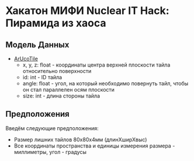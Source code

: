 # Хакатон МИФИ Nuclear IT Hack: Пирамида из хаоса 

## Модель Данных
- <a href=models/arUcoTile.py>ArUcoTile</a>
    - x, y, z: float - координаты центра верхней плоскости тайла относительно поверхности
    - id: int - ID тайла
    - angle: float - угол, на который необходимо повернуть тайл, чтобы он стал параллелен осям плоскости
    - size: int - длина стороны тайла

## Предположения
Введём следующие предположения:
* Размер лишних тайлов 80x80x4мм (длинХширХвыс)
* Все координаты пространства и единицы измерения размера - миллиметры, угол - градусы